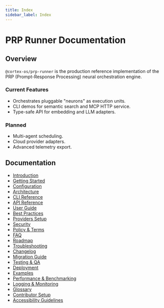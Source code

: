 ```yaml
---
title: Index
sidebar_label: Index
---
```


# PRP Runner Documentation

[](https://www.npmjs.com/package/@cortex-os/prp-runner)

[](../../LICENSE)

## Overview

`@cortex-os/prp-runner` is the production reference implementation of the PRP (Prompt-Response Processing) neural orchestration engine.

### Current Features
- Orchestrates pluggable "neurons" as execution units.
- CLI demos for semantic search and MCP HTTP service.
- Type-safe API for embedding and LLM adapters.

### Planned
- Multi-agent scheduling.
- Cloud provider adapters.
- Advanced telemetry export.

## Documentation

- [Introduction](./introduction.md)
- [Getting Started](./getting-started.md)
- [Configuration](./configuration.md)
- [Architecture](./architecture.md)
- [CLI Reference](./cli-reference.md)
- [API Reference](./api-reference.md)
- [User Guide](./user-guide.md)
- [Best Practices](./best-practices.md)
- [Providers Setup](./providers-setup.md)
- [Security](./security.md)
- [Policy & Terms](./policy-terms.md)
- [FAQ](./faq.md)
- [Roadmap](./roadmap.md)
- [Troubleshooting](./troubleshooting.md)
- [Changelog](./changelog.md)
- [Migration Guide](./migration-guide.md)
- [Testing & QA](./testing-qa.md)
- [Deployment](./deployment.md)
- [Examples](./examples.md)
- [Performance & Benchmarking](./performance-benchmarking.md)
- [Logging & Monitoring](./logging-monitoring.md)
- [Glossary](./glossary.md)
- [Contributor Setup](./contributor-setup.md)
- [Accessibility Guidelines](./accessibility-guidelines.md)
